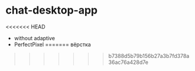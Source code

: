 # chat-desktop-app
<<<<<<< HEAD
* without adaptive
* PerfectPixel
=======
вёрстка
>>>>>>> b7388d5b79b156b27a3b7fd378a36ac76a428d7e
